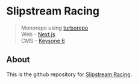 # Slipstream Racing

> Monorepo using [turborepo](https://turborepo.org/) <br />
> Web - [Next.js](https://nextjs.org/) <br />
> CMS - [Keysone 6](https://nextjs.org/)

## About

This is the github repository for [Slipstream Racing](https://slipstreamracing.net).
